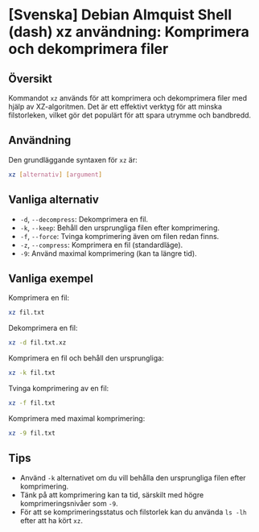 # [Svenska] Debian Almquist Shell (dash) xz användning: Komprimera och dekomprimera filer

## Översikt
Kommandot `xz` används för att komprimera och dekomprimera filer med hjälp av XZ-algoritmen. Det är ett effektivt verktyg för att minska filstorleken, vilket gör det populärt för att spara utrymme och bandbredd.

## Användning
Den grundläggande syntaxen för `xz` är:

```bash
xz [alternativ] [argument]
```

## Vanliga alternativ
- `-d`, `--decompress`: Dekomprimera en fil.
- `-k`, `--keep`: Behåll den ursprungliga filen efter komprimering.
- `-f`, `--force`: Tvinga komprimering även om filen redan finns.
- `-z`, `--compress`: Komprimera en fil (standardläge).
- `-9`: Använd maximal komprimering (kan ta längre tid).

## Vanliga exempel
Komprimera en fil:

```bash
xz fil.txt
```

Dekomprimera en fil:

```bash
xz -d fil.txt.xz
```

Komprimera en fil och behåll den ursprungliga:

```bash
xz -k fil.txt
```

Tvinga komprimering av en fil:

```bash
xz -f fil.txt
```

Komprimera med maximal komprimering:

```bash
xz -9 fil.txt
```

## Tips
- Använd `-k` alternativet om du vill behålla den ursprungliga filen efter komprimering.
- Tänk på att komprimering kan ta tid, särskilt med högre komprimeringsnivåer som `-9`.
- För att se komprimeringsstatus och filstorlek kan du använda `ls -lh` efter att ha kört `xz`.